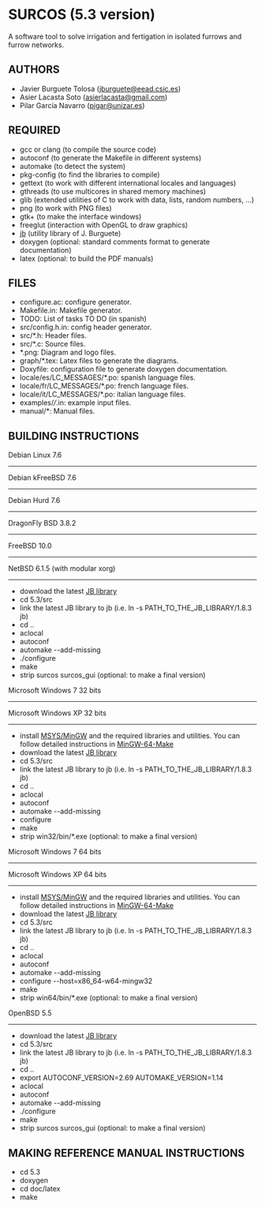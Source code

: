SURCOS (5.3 version)
====================

A software tool to solve irrigation and fertigation in isolated furrows and
furrow networks.

AUTHORS
-------

* Javier Burguete Tolosa (jburguete@eead.csic.es)
* Asier Lacasta Soto (asierlacasta@gmail.com)
* Pilar García Navarro (pigar@unizar.es)

REQUIRED
--------

* gcc or clang (to compile the source code)
* autoconf (to generate the Makefile in different systems)
* automake (to detect the system)
* pkg-config (to find the libraries to compile)
* gettext (to work with different international locales and languages)
* gthreads (to use multicores in shared memory machines)
* glib (extended utilities of C to work with data, lists, random numbers, ...)
* png (to work with PNG files)
* gtk+ (to make the interface windows)
* freeglut (interaction with OpenGL to draw graphics)
* [jb](https://github.com/jburguete/jb.git) (utility library of J. Burguete)
* doxygen (optional: standard comments format to generate documentation)
* latex (optional: to build the PDF manuals)

FILES
-----

* configure.ac: configure generator.
* Makefile.in: Makefile generator.
* TODO: List of tasks TO DO (in spanish)
* src/config.h.in: config header generator.
* src/*.h: Header files.
* src/*.c: Source files.
* *.png: Diagram and logo files.
* graph/*.tex: Latex files to generate the diagrams.
* Doxyfile: configuration file to generate doxygen documentation.
* locale/es/LC_MESSAGES/*.po: spanish language files.
* locale/fr/LC_MESSAGES/*.po: french language files.
* locale/it/LC_MESSAGES/*.po: italian language files.
* examples/*/*.in: example input files.
* manual/*: Manual files.

BUILDING INSTRUCTIONS
---------------------

Debian Linux 7.6
________________
Debian kFreeBSD 7.6
___________________
Debian Hurd 7.6
_______________
DragonFly BSD 3.8.2
___________________
FreeBSD 10.0
____________
NetBSD 6.1.5 (with modular xorg)
________________________________

* download the latest [JB library](https://github.com/jburguete/jb)
* cd 5.3/src
* link the latest JB library to jb (i.e. ln -s PATH_TO_THE_JB_LIBRARY/1.8.3 jb)
* cd ..
* aclocal
* autoconf
* automake --add-missing
* ./configure
* make
* strip surcos surcos_gui (optional: to make a final version)

Microsoft Windows 7 32 bits
___________________________
Microsoft Windows XP 32 bits
____________________________

* install [MSYS/MinGW](http://www.mingw.org) and the required libraries and
utilities. You can follow detailed instructions in
[MinGW-64-Make](https://github.com/jburguete/MinGW-64-Make)
* download the latest [JB library](https://github.com/jburguete/jb)
* cd 5.3/src
* link the latest JB library to jb (i.e. ln -s PATH_TO_THE_JB_LIBRARY/1.8.3 jb)
* cd ..
* aclocal
* autoconf
* automake --add-missing
* configure
* make
* strip win32/bin/*.exe (optional: to make a final version)

Microsoft Windows 7 64 bits
___________________________
Microsoft Windows XP 64 bits
____________________________

* install [MSYS/MinGW](http://www.mingw.org) and the required libraries and
utilities. You can follow detailed instructions in
[MinGW-64-Make](https://github.com/jburguete/MinGW-64-Make)
* download the latest [JB library](https://github.com/jburguete/jb)
* cd 5.3/src
* link the latest JB library to jb (i.e. ln -s PATH_TO_THE_JB_LIBRARY/1.8.3 jb)
* cd ..
* aclocal
* autoconf
* automake --add-missing
* configure --host=x86_64-w64-mingw32
* make
* strip win64/bin/*.exe (optional: to make a final version)

OpenBSD 5.5
___________

* download the latest [JB library](https://github.com/jburguete/jb)
* cd 5.3/src
* link the latest JB library to jb (i.e. ln -s PATH_TO_THE_JB_LIBRARY/1.8.3 jb)
* cd ..
* export AUTOCONF_VERSION=2.69 AUTOMAKE_VERSION=1.14
* aclocal
* autoconf
* automake --add-missing
* ./configure
* make
* strip surcos surcos_gui (optional: to make a final version)

MAKING REFERENCE MANUAL INSTRUCTIONS
------------------------------------

* cd 5.3
* doxygen
* cd doc/latex
* make

